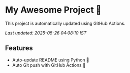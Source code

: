 # My Awesome Project 🚀

This project is automatically updated using GitHub Actions.

_Last updated: 2025-05-26 04:08:10 IST_

## Features
- Auto-update README using Python 🐍
- Auto Git push with GitHub Actions 🤖
